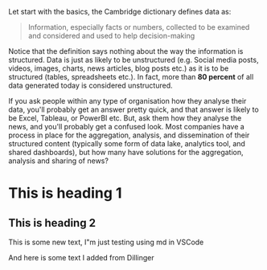Let start with the basics, the Cambridge dictionary defines data as:

> Information, especially facts or numbers, collected to be examined and considered and used to help decision-making

Notice that the definition says nothing about the way the information is structured. Data is just as likely to be unstructured (e.g. Social media posts, videos, images, charts, news articles, blog posts etc.) as it is to be structured (tables, spreadsheets etc.). In fact, more than **80 percent** of all data generated today is considered unstructured.

If you ask people within any type of organisation how they analyse their data, you'll probably get an answer pretty quick, and that answer is likely to be Excel, Tableau, or PowerBI etc. But, ask them how they analyse the news, and you'll probably get a confused look. Most companies have a process in place for the aggregation, analysis, and dissemination of their structured content (typically some form of data lake, analytics tool, and shared dashboards), but how many have solutions for the aggregation, analysis and sharing of news?

# This is heading 1

## This is heading 2


This is some new text, I"m just testing using md in VSCode

And here is some text I added from Dillinger